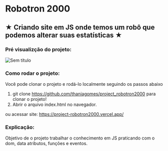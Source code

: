 # Robotron 2000

## ★ **Criando site em JS onde temos um robô que podemos alterar suas estatísticas** ★

### Pré visualizção do projeto:

![Sem título](https://user-images.githubusercontent.com/79340835/236640020-f938f449-ab72-4390-8cca-69a8be64a96b.png)

### Como rodar o projeto:
Você pode clonar o projeto e rodá-lo localmente seguindo os passos abaixo

1. git clone https://github.com/thaniagomes/project_robotron2000 para clonar o projeto!
2. Abrir o arquivo index.html no navegador.

ou acessar site:
https://project-robotron2000.vercel.app/

### Explicação:

Objetivo de o projeto trabalhar o conhecimento em JS praticando com o dom, data atributos, funções e eventos.
